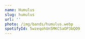 ```yaml
---
name: Humulus
slug: humulus
url: ''
photo: /img/bands/humulus.webp
spotifyId: 5wzeqohUn5MKCSaOP3bQO9
---
```

